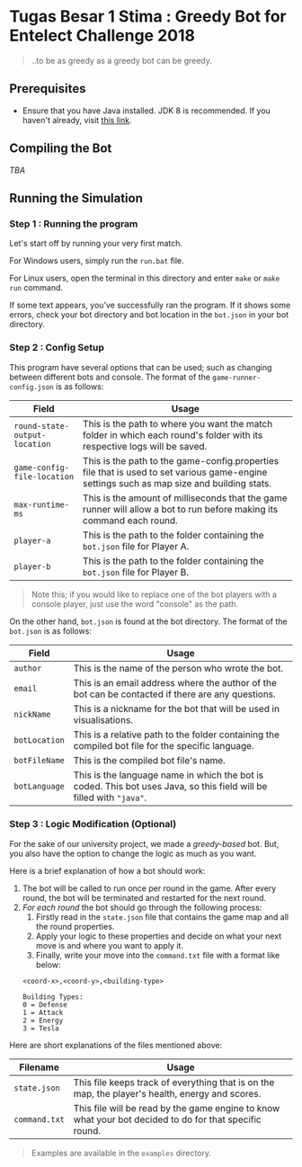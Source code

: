 # Tugas Besar 1 Stima : Greedy Bot for Entelect Challenge 2018

> ..to be as greedy as a greedy bot can be greedy.

## Prerequisites

* Ensure that you have Java installed. JDK 8 is recommended. If you haven't already, visit [this link]([http://www.oracle.com/technetwork/pt/java/javase/downloads/jdk8-downloads-2133151.html]). 


## Compiling the Bot

*TBA*

## Running the Simulation

### Step 1 : Running the program

Let's start off by running your very first match.

For Windows users, simply run the `run.bat` file.

For Linux users, open the terminal in this directory and enter `make` or `make run` command.

If some text appears, you've successfully ran the program. If it shows some errors, check your bot directory and bot location in the `bot.json` in your bot directory.

### Step 2 : Config Setup

This program have several options that can be used; such as changing between different bots and console. The format of the `game-runner-config.json` is as follows:

| Field | Usage |
|---|---|
| `round-state-output-location` | This is the path to where you want the match folder in which each round's folder with its respective logs will be saved.  |
| `game-config-file-location`  | This is the path to the game-config.properties file that is used to set various game-engine settings such as map size and building stats.|
|  `max-runtime-ms` | This is the amount of milliseconds that the game runner will allow a bot to run before making its command each round. |
| `player-a` | This is the path to the folder containing the `bot.json` file for Player A. |
| `player-b` | This is the path to the folder containing the `bot.json` file for Player B. |
    
> Note this; if you would like to replace one of the bot players with a console player, just use the word "console" as the path.

On the other hand, `bot.json` is found at the bot directory. The format of the `bot.json` is as follows:

| Field | Usage |
|---|---|
| `author` | This is the name of the person who wrote the bot. |
| `email`  | This is an email address where the author of the bot can be contacted if there are any questions. |
|  `nickName` | This is a nickname for the bot that will be used in visualisations. |
| `botLocation` | This is a relative path to the folder containing the compiled bot file for the specific language. |
| `botFileName` | This is the compiled bot file's name. |
| `botLanguage` | This is the language name in which the bot is coded. This bot uses Java, so this field will be filled with `"java"`. |

### Step 3 : Logic Modification (Optional)

For the sake of our university project, we made a *greedy-based* bot. But, you also have the option to change the logic as much as you want.

Here is a brief explanation of how a bot should work:

1. The bot will be called to run once per round in the game. After every round, the bot will be terminated and restarted for the next round.
2. *For each round* the bot should go through the following process:
   1. Firstly read in the `state.json` file that contains the game map and all the round properties.
   2. Apply your logic to these properties and decide on what your next move is and where you want to apply it.
   3. Finally, write your move into the `command.txt` file with a format like below:
    ```
    <coord-x>,<coord-y>,<building-type>
    
    Building Types:
    0 = Defense
    1 = Attack
    2 = Energy
    3 = Tesla
    ```

Here are short explanations of the files mentioned above:

| Filename | Usage |
|---|---|
| `state.json` | This file keeps track of everything that is on the map, the player's health, energy and scores.|
| `command.txt`  | This file will be read by the game engine to know what your bot decided to do for that specific round.|

> Examples are available in the `examples` directory.   